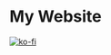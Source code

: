 My Website
==========

[![ko-fi](https://ko-fi.com/img/githubbutton_sm.svg)](https://ko-fi.com/O5O62HL17)
